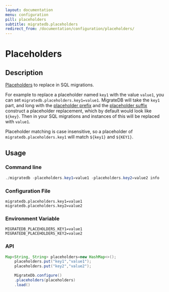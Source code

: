 ```yaml
---
layout: documentation
menu: configuration
pill: placeholders
subtitle: migratedb.placeholders
redirect_from: /documentation/configuration/placeholders/
---
```


# Placeholders

## Description

[Placeholders](/migratedb/documentation/configuration/placeholder) to replace in SQL migrations.

For example to replace a placeholder named `key1` with the value `value1`, you can
set `migratedb.placeholders.key1=value1`.
MigrateDB will take the `key1` part, and long with
the [placeholder prefix](/migratedb/documentation/configuration/parameters/placeholderPrefix) and
the [placeholder suffix](/migratedb/documentation/configuration/parameters/placeholderSuffix) construct a placeholder replacement,
which by default would look like `${key}`. Then in your SQL migrations and instances of this will be replaced
with `value1`.

Placeholder matching is case insensitive, so a placeholder of `migratedb.placeholders.key1` will match `${key1}`
and `${KEY1}`.

## Usage

### Command line

```powershell
./migratedb -placeholders.key1=value1 -placeholders.key2=value2 info
```

### Configuration File

```properties
migratedb.placeholders.key1=value1
migratedb.placeholders.key2=value2
```

### Environment Variable

```properties
MIGRATEDB_PLACEHOLDERS_KEY1=value1
MIGRATEDB_PLACEHOLDERS_KEY2=value2
```

### API

```java
Map<String, String> placeholders=new HashMap<>();
    placeholders.put("key1","value1");
    placeholders.put("key2","value2");

    MigrateDb.configure()
    .placeholders(placeholders)
    .load()
```

